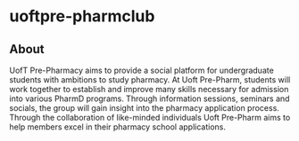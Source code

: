 # uoftpre-pharmclub

## About

UofT Pre-Pharmacy aims to provide a social platform for undergraduate students with ambitions to study pharmacy. At Uoft Pre-Pharm, students will work together to establish and improve many skills necessary for admission into various PharmD programs. Through information sessions, seminars and socials, the group will gain insight into the pharmacy application process. Through the collaboration of like-minded individuals Uoft Pre-Pharm aims to help members excel in their pharmacy school applications.
